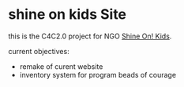 # shine on kids Site

this is the C4C2.0 project for NGO [Shine On! Kids](http://sokids.org/).

current objectives:
* remake of curent website
* inventory system for program beads of courage
